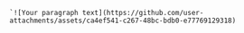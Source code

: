    `![Your paragraph text](https://github.com/user-attachments/assets/ca4ef541-c267-48bc-bdb0-e77769129318)
